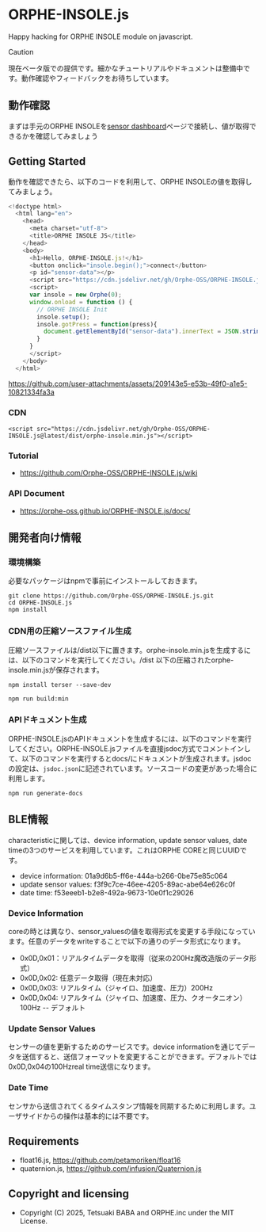 # ORPHE-INSOLE.js
Happy hacking for ORPHE INSOLE module on javascript.

> [!CAUTION]
> 現在ベータ版での提供です。細かなチュートリアルやドキュメントは整備中です。動作確認やフィードバックをお待ちしています。

## 動作確認
まずは手元のORPHE INSOLEを[sensor dashboard](https://orphe-oss.github.io/ORPHE-INSOLE.js/examples/sensor-dashboard)ページで接続し、値が取得できるかを確認してみましょう

## Getting Started
動作を確認できたら、以下のコードを利用して、ORPHE INSOLEの値を取得してみましょう。

```javascript
<!doctype html>
  <html lang="en">
    <head>
      <meta charset="utf-8">
      <title>ORPHE INSOLE JS</title>
    </head>
    <body>
      <h1>Hello, ORPHE-INSOLE.js!</h1>
      <button onclick="insole.begin();">connect</button>
      <p id="sensor-data"></p>
      <script src="https://cdn.jsdelivr.net/gh/Orphe-OSS/ORPHE-INSOLE.js@latest/dist/orphe-insole.min.js"></script>
      <script>
      var insole = new Orphe(0);
      window.onload = function () {
        // ORPHE INSOLE Init
        insole.setup();
        insole.gotPress = function(press){
          document.getElementById("sensor-data").innerText = JSON.stringify(press)
        }
      }
      </script>
    </body>
  </html>
```

https://github.com/user-attachments/assets/209143e5-e53b-49f0-a1e5-10821334fa3a

### CDN
```
<script src="https://cdn.jsdelivr.net/gh/Orphe-OSS/ORPHE-INSOLE.js@latest/dist/orphe-insole.min.js"></script>
```
### Tutorial
  * https://github.com/Orphe-OSS/ORPHE-INSOLE.js/wiki

### API Document
  * https://orphe-oss.github.io/ORPHE-INSOLE.js/docs/

## 開発者向け情報
### 環境構築
必要なパッケージはnpmで事前にインストールしておきます。
```
git clone https://github.com/Orphe-OSS/ORPHE-INSOLE.js.git
cd ORPHE-INSOLE.js
npm install
```
### CDN用の圧縮ソースファイル生成
圧縮ソースファイルは/dist以下に置きます。orphe-insole.min.jsを生成するには、以下のコマンドを実行してください。/dist 以下の圧縮されたorphe-insole.min.jsが保存されます。
```
npm install terser --save-dev
```
```
npm run build:min
```

### APIドキュメント生成
ORPHE-INSOLE.jsのAPIドキュメントを生成するには、以下のコマンドを実行してください。ORPHE-INSOLE.jsファイルを直接jsdoc方式でコメントインして、以下のコマンドを実行するとdocs/にドキュメントが生成されます。jsdocの設定は、`jsdoc.json`に記述されています。ソースコードの変更があった場合に利用します。
```
npm run generate-docs
```

 ##  BLE情報
 characteristicに関しては、device information, update sensor values, date timeの3つのサービスを利用しています。これはORPHE COREと同じUUIDです。
   * device information: 01a9d6b5-ff6e-444a-b266-0be75e85c064
   * update sensor values: f3f9c7ce-46ee-4205-89ac-abe64e626c0f
   * date time: f53eeeb1-b2e8-492a-9673-10e0f1c29026

### Device Information
coreの時とは異なり、sensor_valuesの値を取得形式を変更する手段になっています。任意のデータをwriteすることで以下の通りのデータ形式になります。
 * 0x0D,0x01：リアルタイムデータを取得（従来の200Hz魔改造版のデータ形式）
 * 0x0D,0x02: 任意データ取得（現在未対応）
 * 0x0D,0x03: リアルタイム（ジャイロ、加速度、圧力）200Hz
 * 0x0D,0x04: リアルタイム（ジャイロ、加速度、圧力、クオータニオン）100Hz -- デフォルト

### Update Sensor Values
センサーの値を更新するためのサービスです。device informationを通じてデータを送信すると、送信フォーマットを変更することができます。デフォルトでは0x0D,0x04の100Hzreal time送信になります。

### Date Time
センサから送信されてくるタイムスタンプ情報を同期するために利用します。ユーザサイドからの操作は基本的には不要です。

## Requirements
 * float16.js, https://github.com/petamoriken/float16
 * quaternion.js, https://github.com/infusion/Quaternion.js

## Copyright and licensing
 * Copyright (C) 2025, Tetsuaki BABA and ORPHE.inc under the MIT License.
